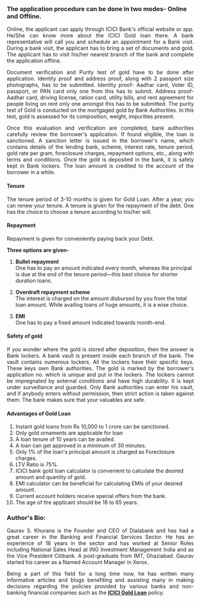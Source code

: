 <h3>The application procedure can be done in two modes- Online and Offline.</h3>
<p align="justify">Online, the applicant can apply through ICICI Bank's official website or app. He/She can know more about the ICICI Gold loan there. A bank representative will call you and schedule an appointment for a Bank visit. During a bank visit, the applicant has to bring a set of documents and gold. The applicant has to visit his/her nearest branch of the bank and complete the application offline.</p> 

<p align="justify">Document verification and Purity test of gold have to be done after application. Identity proof and address proof, along with 2 passport size photographs, has to be submitted. Identity proof- Aadhar card, Voter ID, passport, or PAN card only one from this has to submit. Address proof- Aadhar card, driving license, ration card, utility bills, and rent agreement for people living on rent only one amongst this has to be submitted. The purity test of Gold is conducted on the mortgaged gold by Bank Authorities. In this test, gold is assessed for its composition, weight, impurities present.</p>
 
<p align="justify">Once this evaluation and verification are completed, bank authorities carefully review the borrower's application. If found eligible, the loan is sanctioned. A sanction letter is issued in the borrower's name, which contains details of the lending bank, scheme, interest rate, tenure period, gold rate per gram, foreclosure charges, repayment options, etc., along with terms and conditions. Once the gold is deposited in the bank, it is safely kept in Bank lockers. The loan amount is credited to the account of the borrower in a while.</p> 

<h4>Tenure</h4>
<p align="justify">The tenure period of 3-10 months is given for Gold Loan. After a year, you can renew your tenure. A tenure is given for the repayment of the debt. One has the choice to choose a tenure according to his/her will.</p> 

<h4>Repayment</h4>
<p align="justify">Repayment is given for conveniently paying back your Debt.</p> 
<b>Three options are given-</b>
<ol>

<b><li>Bullet repayment</li></b>
One has to pay an amount indicated every month, whereas the principal is due at the end of the tenure period—this best choice for shorter duration loans.

<b><li>Overdraft repayment scheme</li></b>
The interest is charged on the amount disbursed by you from the total loan amount. While availing loans of huge amounts, it is a wise choice. 

<b><li>EMI</li></b>
One has to pay a fixed amount indicated towards month-end. 
</ol> 

<h4>Safety of gold</h4>
<p align="justify">If you wonder where the gold is stored after deposition, then the answer is Bank lockers. A bank vault is present inside each branch of the bank. The vault contains numerous lockers. All the lockers have their specific keys. These keys own Bank authorities. The gold is marked by the borrower's application no. which is unique and put in the lockers. The lockers cannot be impregnated by external conditions and have high durability. It is kept under surveillance and guarded. Only Bank authorities can enter his vault, and if anybody enters without permission, then strict action is taken against them. The bank makes sure that your valuables are safe.</p> 

<h4>Advantages of Gold Loan</h4>
<ol>
<li>Instant gold loans from Rs 10,000 to 1 crore can be sanctioned.</li>
<li>Only gold ornaments are applicable for loan</li>
<li>A loan tenure of 10 years can be availed.</li>
<li>A loan can get approved in a minimum of 30 minutes.</li>
<li>Only 1% of the loan's principal amount is charged as Foreclosure charges.</li>
<li>LTV Ratio is 75%.</li>
<li>ICICI bank gold loan calculator is convenient to calculate the desired amount and quantity of gold.</li>
<li>EMI calculator can be beneficial for calculating EMIs of your desired amount.</li> 
<li>Current account holders receive special offers from the bank.</li>
<li>The age of the applicant should be 18 to 65 years.</li>
</ol>

<h3>Author's Bio:</h3>
<p align="justify">Gaurav S. Khurana is the Founder and CEO of Dialabank and has had a great career in the Banking and Financial Services Sector. He has an experience of 18 years in the sector and has worked at Senior Roles including National Sales Head at ING Investment Management India and as the Vice President Citibank. A post-graduate from IMT, Ghaziabad. Gaurav started his career as a Named Account Manager in Xerox.</p>

<p align="justify">Being a part of this field for a long time now, he has written many informative articles and blogs benefiting and assisting many in making decisions regarding the policies provided by various banks and non-banking financial companies such as the <b><a href="https://www.dialabank.com/gold-loan/icici-gold-loan/">ICICI Gold Loan</a></b> policy.</p>
